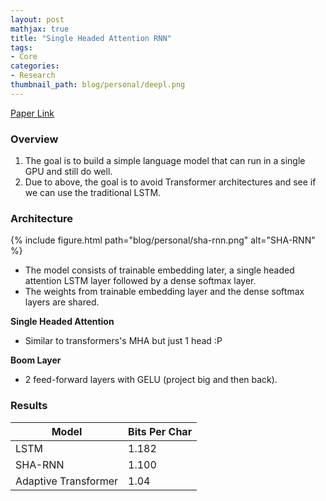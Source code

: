 ```yaml
---
layout: post
mathjax: true
title: "Single Headed Attention RNN"
tags:
- Core
categories:
- Research
thumbnail_path: blog/personal/deepl.png
---
```


[Paper Link](https://arxiv.org/pdf/1911.11423.pdf)

### Overview

1. The goal is to build a simple language model that can run in a single GPU and still do well.
2. Due to above, the goal is to avoid Transformer architectures and see if we can use the traditional LSTM.

### Architecture

{% include figure.html path="blog/personal/sha-rnn.png" alt="SHA-RNN" %}

- The model consists of trainable embedding later, a single headed attention LSTM layer followed by a dense softmax layer.
- The weights from trainable embedding layer and the dense softmax layers are shared.

**Single Headed Attention**
- Similar to transformers's MHA but just 1 head :P

**Boom Layer**
- 2 feed-forward layers with GELU (project big and then back). 


### Results

| Model | Bits Per Char |
|-------|-----|
| LSTM | 1.182 |
| SHA-RNN |  1.100 |
| Adaptive Transformer | 1.04 |
